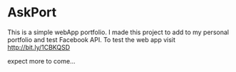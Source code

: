 # AskPort

This is a simple webApp portfolio. I made this project to add to my personal portfolio and test Facebook API.
To test the web app visit http://bit.ly/1CBKQSD

expect more to come...
